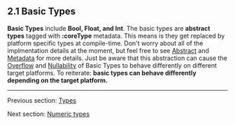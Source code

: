 ## 2.1 Basic Types

**Basic Types** include **Bool, Float, and Int**.  The basic types are **abstract types** tagged with **:coreType** metadata.  This means is they get replaced by platform specific types at compile-time.  Don't worry about all of the implmentation details at the moment, but feel free to see [Abstract](2.8-Abstract.md) and [Metadata](7.9-Metadata.md) for more details.  Just be aware that this abstraction can cause the [Overflow](2.1.2-Overflow.md) and [Nullability](2.2-Nullability.md) of Basic Types to behave differently on different target platforms.  To reiterate: **basic types can behave differently depending on the target platform.**

---

Previous section: [Types](2-Types.md)

Next section: [Numeric types](2.1.1-Numeric_types.md)
